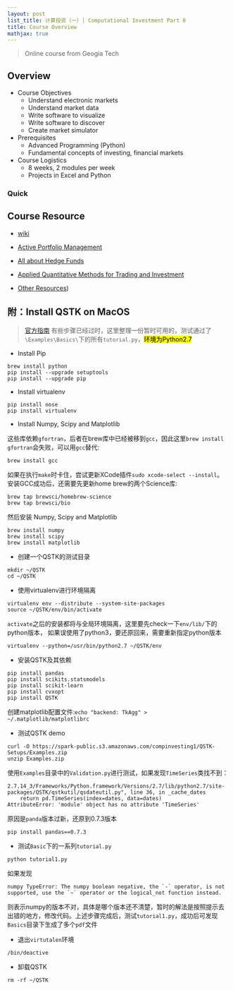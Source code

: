 ```yaml
---
layout: post
list_title: 计算投资（一）| Computational Investment Part 0
title: Course Overview
mathjax: true
---
```


> Online course from Geogia Tech

## Overview

- Course Objectives
    - Understand electronic markets
    - Understand market data
    - Write software to visualize
    - Write software to discover
    - Create market simulator
- Prerequisites
    - Advanced Programming (Python)
    - Fundamental concepts of investing, financial markets
- Course Logistics
    - 8 weeks, 2 modules per week
    - Projects in Excel and Python


### Quick 



## Course Resource

- [wiki](http://wiki.quantsoftware.org/index.php?title=QuantSoftware_ToolKit)

- [Active Portfolio Management](https://www.amazon.com/Active-Portfolio-Management-Quantitative-Controlling/dp/0070248826/ref=sr_1_1?ie=UTF8&s=books&qid=1263182044&sr=1-1)
- [All about Hedge Funds](https://www.amazon.com/All-About-Hedge-Funds-Started/dp/0071393935)
- [Applied Quantitative Methods for Trading and Investment](https://www.amazon.com/Applied-Quantitative-Methods-Trading-Investment/dp/0470848855/ref=sr_1_1?ie=UTF8&s=books&qid=1263181752&sr=8-1)

- [Other Resources](https://www.coursera.org/learn/computational-investing/supplement/TPxSD/course-resources))


## 附：Install QSTK on MacOS

> [官方指南](https://github.com/QuantSoftware/QuantSoftwareToolkit/wiki/Mac-Installation) 有些步骤已经过时，这里整理一份暂时可用的，测试通过了`\Examples\Basics\`下的所有`tutorial.py`，<mark>环境为Python2.7</mark>

- Install Pip

```
brew install python
pip install --upgrade setuptools
pip install --upgrade pip
```

- Install virtualenv

```
pip install nose
pip install virtualenv
```

- Install Numpy, Scipy and Matplotlib

这些库依赖`gfortran`，后者在brew库中已经被移到`gcc`，因此这里`brew install gfortran`会失败，可以用`gcc`替代:

```
brew install gcc
```
如果在执行`make`时卡住，尝试更新XCode插件`sudo xcode-select --install`。
安装GCC成功后，还需要先更新home brew的两个Science库:

```
brew tap brewsci/homebrew-science
brew tap brewsci/bio
```

然后安装 Numpy, Scipy and Matplotlib
```
brew install numpy
brew install scipy
brew install matplotlib
```

- 创建一个QSTK的测试目录

```
mkdir ~/QSTK
cd ~/QSTK
```

- 使用virtualenv进行环境隔离

```
virtualenv env --distribute --system-site-packages
source ~/QSTK/env/bin/activate
```
`activate`之后的安装都将与全局环境隔离，这里要先check一下`env/lib/`下的python版本， 如果误使用了python3，要还原回来，需要重新指定python版本

```
virtualenv --python=/usr/bin/python2.7 ~/QSTK/env
```

- 安装QSTK及其依赖

```
pip install pandas
pip install scikits.statsmodels
pip install scikit-learn
pip install cvxopt
pip install QSTK
```
创建matplotlib配置文件:`echo "backend: TkAgg" > ~/.matplotlib/matplotlibrc`

- 测试QSTK demo

```
curl -O https://spark-public.s3.amazonaws.com/compinvesting1/QSTK-Setups/Examples.zip
unzip Examples.zip
```
使用`Examples`目录中的`Validation.py`进行测试，如果发现`TimeSeries`类找不到：

```
2.7.14_3/Frameworks/Python.framework/Versions/2.7/lib/python2.7/site-packages/QSTK/qstkutil/qsdateutil.py", line 36, in _cache_dates
    return pd.TimeSeries(index=dates, data=dates)
AttributeError: 'module' object has no attribute 'TimeSeries'
```
原因是`panda`版本过新，还原到0.7.3版本

```
pip install pandas==0.7.3
```
- 测试`Basic`下的一系列`tutorial.py`

```
python tutorial1.py
```
如果发现

```
numpy TypeError: The numpy boolean negative, the `-` operator, is not supported, use the `~` operator or the logical_not function instead.
```
则表示numpy的版本不对，具体是哪个版本还不清楚，暂时的解法是按照提示去出错的地方，修改代码。上述步骤完成后，测试`tutorial1.py`，成功后可发现`Basics`目录下生成了多个`pdf`文件

- 退出`virtutalen`环境

```
/bin/deactive
```

- 卸载QSTK

```
rm -rf ~/QSTK
```